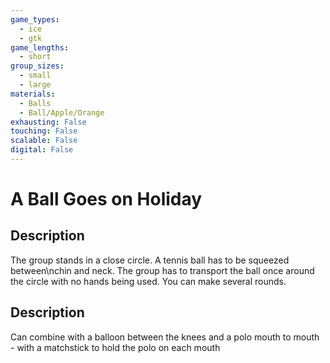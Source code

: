 ```yaml
---
game_types:
  - ice
  - gtk
game_lengths:
  - short
group_sizes:
  - small
  - large
materials:
  - Balls
  - Ball/Apple/Orange
exhausting: False
touching: False
scalable: False
digital: False
---
```

# A Ball Goes on Holiday

## Description
The group stands in a close circle. A tennis ball has to be squeezed between\nchin and neck. The group has to transport the ball once around the circle with no hands being used. You can make several rounds.

## Description
Can combine with a balloon between the knees and a polo mouth to mouth - with a matchstick to hold the polo on each mouth
